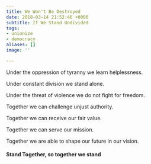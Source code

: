 ```yaml
---
title: We Won't Be Destroyed
date: 2018-03-14 21:52:46 +0000
subtitle: If We Stand Undivided
tags:
- unionize
- democracy
aliases: []
image: ''

---
```

Under the oppression of tyranny we learn helplessness.

Under constant division we stand alone.

Under the threat of violence we do not fight for freedom.

Together we can challenge unjust authority.

Together we can receive our fair value.

Together we can serve our mission.

Together we are able to shape our future in our vision.

#### **Stand Together, so together we stand**